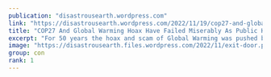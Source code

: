```yaml
---
publication: "disastrousearth.wordpress.com"
link: "https://disastrousearth.wordpress.com/2022/11/19/cop27-and-global-warming-hoax-have-failed-miserably-as-public-has-awakened/"
title: "COP27 And Global Warming Hoax Have Failed Miserably As Public Has Awakened"
excerpt: "For 50 years the hoax and scam of Global Warming was pushed by United Nations and those having vested interest and an eye upon money making and total control out of this hoax. But Perry4Law Organis…"
image: "https://disastrousearth.files.wordpress.com/2022/11/exit-door.png"
group: con
rank: 1
---
```

